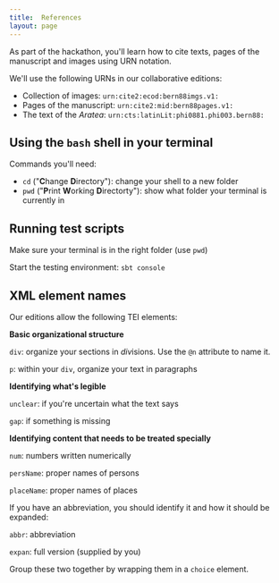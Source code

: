 ```yaml
---
title:  References
layout: page
---
```



As part of the hackathon, you'll learn how to cite texts, pages of the manuscript and images using URN notation.

We'll use the following URNs in our collaborative editions:


-   Collection of images: `urn:cite2:ecod:bern88imgs.v1:`
-   Pages of the manuscript: `urn:cite2:mid:bern88pages.v1:`
-   The text of the *Aratea*:  `urn:cts:latinLit:phi0881.phi003.bern88:`


## Using the `bash` shell in your terminal

Commands you'll need:

-  `cd`  ("**C**hange **D**irectory"): change your shell to a new folder
-   `pwd`   ("**P**rint **W**orking **D**irectorty"): show what folder your terminal is currently in


## Running test scripts

Make sure your terminal is in the right folder (use `pwd`)

Start the testing environment:  `sbt console`


## XML element names


Our editions allow the following TEI elements:


**Basic organizational structure**

`div`:  organize your sections in *div*isions.  Use the `@n` attribute to name it.

`p`:  within your `div`, organize your text in paragraphs

**Identifying what's legible**

`unclear`: if you're uncertain what the text says

`gap`:  if something is missing


**Identifying content that needs to be treated specially**


`num`:  numbers written numerically

`persName`:  proper names of persons

`placeName`:  proper names of places

If you have an abbreviation, you should identify it and how it should be expanded:

`abbr`:  abbreviation

`expan`:  full version (supplied by you)

Group these two together by wrapping them in a `choice` element.
